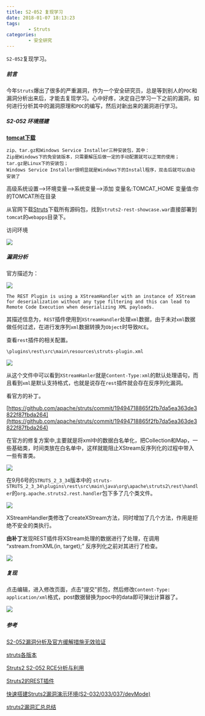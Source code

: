 ```yaml
---
title: S2-052 复现学习
date: 2018-01-07 18:13:23
tags:
		- Struts
categories:
		- 安全研究
---
```


`S2-052`复现学习。

<!-- more -->

##### 前言

今年`Struts`爆出了很多的严重漏洞，作为一个安全研究员，总是等到别人的`POC`和漏洞分析出来后，才能去复现学习。心中好疼，决定自己学习一下之前的漏洞，如何进行分析其中的漏洞原理和`POC`的编写，然后对新出来的漏洞进行学习。

##### S2-052 环境搭建


[**tomcat下载**](http://tomcat.apache.org/)

	zip、tar.gz和Windows Service Installer三种安装包，其中：
	Zip是Windows下的免安装版本，只需要解压后做一定的手动配置就可以正常的使用；
	tar.gz是Linux下的安装包；
	Windows Service Installer很明显就是Windows下的Install程序，双击后就可以自动安装了


高级系统设置-->环境变量-->系统变量-->添加 变量名:TOMCAT_HOME
变量值:你的TOMCAT所在目录


从官网下载[Struts](https://archive.apache.org/dist/struts/2.5/struts-2.5-all.zip)下载所有源码包，找到`struts2-rest-showcase.war`直接部署到`tomcat`的`webapps`目录下。

访问环境

![](https://image-1258195556.cos.ap-shanghai.myqcloud.com/qiniu/17-12-4/47545651.jpg)

##### 漏洞分析

官方描述为：

![](https://image-1258195556.cos.ap-shanghai.myqcloud.com/qiniu/17-12-4/28264187.jpg)

`The REST Plugin is using a XStreamHandler with an instance of XStream for deserialization without any type filtering and this can lead to Remote Code Execution when deserializing XML payloads.`


其描述信息为，`REST`插件使用到`XStreamHandler`处理`xml`数据，由于未对`xml`数据做任何过滤，在进行发序列`xml`数据转换为`Object`时导致`RCE`。

查看`rest`插件的相关配置。

	\plugins\rest\src\main\resources\struts-plugin.xml

![](https://image-1258195556.cos.ap-shanghai.myqcloud.com/qiniu/17-12-4/24779918.jpg)

从这个文件中可以看到`XStreamHanler`就是`Content-Type:xml`的默认处理语句，而且看到`xml`是默认支持格式，也就是说存在`rest`插件就会存在反序列化漏洞。

看官方的补丁。

[https://github.com/apache/struts/commit/19494718865f2fb7da5ea363de3822f87fbda264](https://github.com/apache/struts/commit/19494718865f2fb7da5ea363de3822f87fbda264)

在官方的修复方案中,主要就是将xml中的数据白名单化，把Collection和Map，一些基础类，时间类放在白名单中，这样就能阻止XStream反序列化的过程中带入一些有害类。

![](https://image-1258195556.cos.ap-shanghai.myqcloud.com/qiniu/17-12-4/90458560.jpg)


在9月6号的`STRUTS_2_3_34`版本中的
`struts-STRUTS_2_3_34\plugins\rest\src\main\java\org\apache\struts2\rest\handler`的`org.apache.struts2.rest.handler`包下多了几个类文件。

![](https://image-1258195556.cos.ap-shanghai.myqcloud.com/qiniu/17-12-4/7155368.jpg)

XStreamHandler类修改了createXStream方法，同时增加了几个方法，作用是拒绝不安全的类执行。

**由补丁**发现REST插件将XStream处理的数据进行了处理，在调用 “xstream.fromXML(in, target);” 反序列化之前对其进行了检查。

![](https://image-1258195556.cos.ap-shanghai.myqcloud.com/qiniu/17-12-4/98041686.jpg)

##### 复现

点击编辑，进入修改页面，点击"提交"抓包，然后修改`Content-Type: application/xml`格式，post数据替换为poc中的data即可弹出计算器了。

![](https://image-1258195556.cos.ap-shanghai.myqcloud.com/qiniu/17-12-4/98290863.jpg)


##### 




##### 参考


[S2-052漏洞分析及官方缓解措施无效验证](http://xxlegend.com/2017/09/06/S2-052%E6%BC%8F%E6%B4%9E%E5%88%86%E6%9E%90%E5%8F%8A%E5%AE%98%E6%96%B9%E7%BC%93%E8%A7%A3%E6%8E%AA%E6%96%BD%E6%97%A0%E6%95%88%E9%AA%8C%E8%AF%81/)

[struts各版本](https://github.com/apache/struts/releases)

[Struts2 S2-052 RCE分析与利用](https://paper.seebug.org/383/)

[Struts2的REST插件](http://blog.csdn.net/abigfrog/article/details/4793039)


[快速搭建Struts2漏洞演示环境(S2-032/033/037/devMode)](https://www.cdxy.me/?p=689)


[struts2漏洞汇总总结](http://www.jianshu.com/u/1c02feec61cd)



